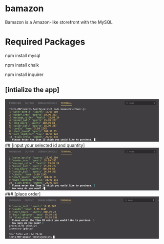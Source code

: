 # bamazon

Bamazon is a Amazon-like storefront with the MySQL
# Required Packages

npm install mysql

npm install chalk

npm install inquirer


## [intialize the app] 
<img src="./amazon/images/Screen Shot 2019-04-23 at 2.56.14 PM.png"  alt="screenshot1">
## [input your selected id and quantity]
<img src="./amazon/images/Screen Shot 2019-04-23 at 2.56.33 PM.png"  alt="screenshot2">
### [place order] 
<img src="./amazon/images/Screen Shot 2019-04-23 at 2.56.49 PM.png"  alt="screenshot3">